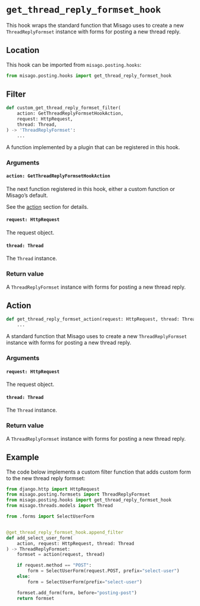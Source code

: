 # `get_thread_reply_formset_hook`

This hook wraps the standard function that Misago uses to create a new `ThreadReplyFormset` instance with forms for posting a new thread reply.


## Location

This hook can be imported from `misago.posting.hooks`:

```python
from misago.posting.hooks import get_thread_reply_formset_hook
```


## Filter

```python
def custom_get_thread_reply_formset_filter(
    action: GetThreadReplyFormsetHookAction,
    request: HttpRequest,
    thread: Thread,
) -> 'ThreadReplyFormset':
    ...
```

A function implemented by a plugin that can be registered in this hook.


### Arguments

#### `action: GetThreadReplyFormsetHookAction`

The next function registered in this hook, either a custom function or Misago’s default.

See the [action](#action) section for details.


#### `request: HttpRequest`

The request object.


#### `thread: Thread`

The `Thread` instance.


### Return value

A `ThreadReplyFormset` instance with forms for posting a new thread reply.


## Action

```python
def get_thread_reply_formset_action(request: HttpRequest, thread: Thread) -> 'ThreadReplyFormset':
    ...
```

A standard function that Misago uses to create a new `ThreadReplyFormset` instance with forms for posting a new thread reply.


### Arguments

#### `request: HttpRequest`

The request object.


#### `thread: Thread`

The `Thread` instance.


### Return value

A `ThreadReplyFormset` instance with forms for posting a new thread reply.


## Example

The code below implements a custom filter function that adds custom form to the new thread reply formset:

```python
from django.http import HttpRequest
from misago.posting.formsets import ThreadReplyFormset
from misago.posting.hooks import get_thread_reply_formset_hook
from misago.threads.models import Thread

from .forms import SelectUserForm


@get_thread_reply_formset_hook.append_filter
def add_select_user_form(
    action, request: HttpRequest, thread: Thread
) -> ThreadReplyFormset:
    formset = action(request, thread)

    if request.method == "POST":
        form = SelectUserForm(request.POST, prefix="select-user")
    else:
        form = SelectUserForm(prefix="select-user")

    formset.add_form(form, before="posting-post")
    return formset
```